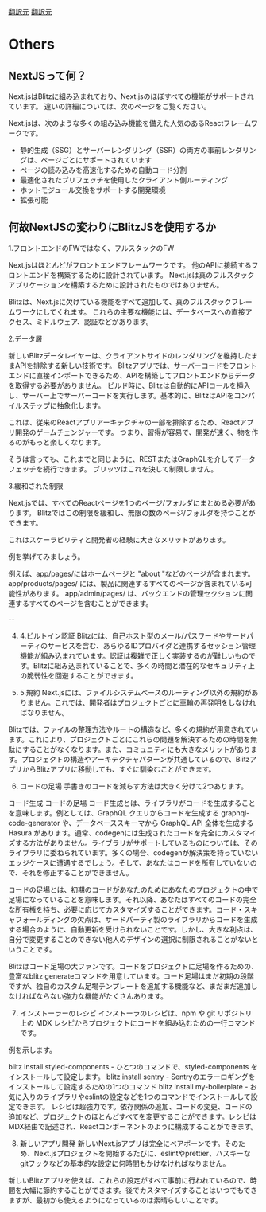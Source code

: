[翻訳元](https://blitzjs.com/docs/what-is-nextjs)
[翻訳元](https://blitzjs.com/docs/why-blitz)

# Others

## NextJSって何？

Next.jsはBlitzに組み込まれており、Next.jsのほぼすべての機能がサポートされています。
違いの詳細については、次のページをご覧ください。

Next.jsは、次のような多くの組み込み機能を備えた人気のあるReactフレームワークです。

- 静的生成（SSG）とサーバーレンダリング（SSR）の両方の事前レンダリングは、ページごとにサポートされています
- ページの読み込みを高速化するための自動コード分割
- 最適化されたプリフェッチを使用したクライアント側ルーティング
- ホットモジュール交換をサポートする開発環境
- 拡張可能

## 何故NextJSの変わりにBlitzJSを使用するか


1.フロントエンドのFWではなく、フルスタックのFW

Next.jsはほとんどがフロントエンドフレームワークです。
他のAPIに接続するフロントエンドを構築するために設計されています。
Next.jsは真のフルスタックアプリケーションを構築するために設計されたものではありません。

Blitzは、Next.jsに欠けている機能をすべて追加して、真のフルスタックフレームワークにしてくれます。
これらの主要な機能には、データベースへの直接アクセス、ミドルウェア、認証などがあります。


2.データ層

新しいBlitzデータレイヤーは、クライアントサイドのレンダリングを維持したままAPIを排除する新しい技術です。
Blitzアプリでは、サーバーコードをフロントエンドに直接インポートできるため、APIを構築してフロントエンドからデータを取得する必要がありません。
ビルド時に、Blitzは自動的にAPIコールを挿入し、サーバー上でサーバーコードを実行します。基本的に、BlitzはAPIをコンパイルステップに抽象化します。

これは、従来のReactアプリアーキテクチャの一部を排除するため、Reactアプリ開発のゲームチェンジャーです。
つまり、習得が容易で、開発が速く、物を作るのがもっと楽しくなります。

そうは言っても、これまでと同じように、RESTまたはGraphQLを介してデータフェッチを続行できます。
ブリッツはこれを決して制限しません。


3.緩和された制限

Next.jsでは、すべてのReactページを1つのページ/フォルダにまとめる必要があります。
Blitzではこの制限を緩和し、無限の数のページ/フォルダを持つことができます。

これはスケーラビリティと開発者の経験に大きなメリットがあります。

例を挙げてみましょう。

例えば、app/pages/にはホームページと "about "などのページが含まれます。
app/products/pages/ には、製品に関連するすべてのページが含まれている可能性があります。
app/admin/pages/ は、バックエンドの管理セクションに関連するすべてのページを含むことができます。









--

4. 4.ビルトイン認証
Blitzには、自己ホスト型のメール/パスワードやサードパーティのサービスを含む、あらゆるIDプロバイダと連携するセッション管理機能が組み込まれています。認証は複雑で正しく実装するのが難しいものです。Blitzに組み込まれていることで、多くの時間と潜在的なセキュリティ上の脆弱性を回避することができます。

5. 5.規約
Next.jsには、ファイルシステムベースのルーティング以外の規約がありません。これでは、開発者はプロジェクトごとに車輪の再発明をしなければなりません。

Blitzでは、ファイルの整理方法やルートの構造など、多くの規約が用意されています。これにより、プロジェクトごとにこれらの問題を解決するための時間を無駄にすることがなくなります。また、コミュニティにも大きなメリットがあります。プロジェクトの構造やアーキテクチャパターンが共通しているので、BlitzアプリからBlitzアプリに移動しても、すぐに馴染むことができます。

6. コードの足場
手書きのコードを減らす方法は大きく分けて2つあります。

コード生成
コードの足場
コード生成とは、ライブラリがコードを生成することを意味します。例としては、GraphQL クエリからコードを生成する graphql-code-generator や、データベーススキーマから GraphQL API 全体を生成する Hasura があります。通常、codegenには生成されたコードを完全にカスタマイズする方法がありません。ライブラリがサポートしているものについては、そのライブラリに委ねられています。多くの場合、codegenが解決策を持っていないエッジケースに遭遇するでしょう。そして、あなたはコードを所有していないので、それを修正することができません。

コードの足場とは、初期のコードがあなたのためにあなたのプロジェクトの中で足場になっていることを意味します。それ以降、あなたはすべてのコードの完全な所有権を持ち、必要に応じてカスタマイズすることができます。コード・スキャフォールディングの欠点は、サードパーティ製のライブラリからコードを生成する場合のように、自動更新を受けられないことです。しかし、大きな利点は、自分で変更することのできない他人のデザインの選択に制限されることがないということです。

Blitzはコード足場の大ファンです。コードをプロジェクトに足場を作るための、豊富なblitz generateコマンドを用意しています。コード足場はまだ初期の段階ですが、独自のカスタム足場テンプレートを追加する機能など、まだまだ追加しなければならない強力な機能がたくさんあります。

7. インストーラーのレシピ
インストーラのレシピは、npm や git リポジトリ上の MDX レシピからプロジェクトにコードを組み込むための一行コマンドです。

例を示します。

blitz install styled-components - ひとつのコマンドで、styled-components をインストールして設定します。
blitz install sentry - Sentryのエラーロギングをインストールして設定するための1つのコマンド
blitz install my-boilerplate - お気に入りのライブラリやeslintの設定などを1つのコマンドでインストールして設定できます。
レシピは超強力です。依存関係の追加、コードの変更、コードの追加など、プロジェクトのほとんどすべてを変更することができます。レシピはMDX経由で記述され、Reactコンポーネントのように構成することができます。

8. 新しいアプリ開発
新しいNext.jsアプリは完全にベアボーンです。そのため、Next.jsプロジェクトを開始するたびに、eslintやprettier、ハスキーなgitフックなどの基本的な設定に何時間もかけなければなりません。

新しいBlitzアプリを使えば、これらの設定がすべて事前に行われているので、時間を大幅に節約することができます。後でカスタマイズすることはいつでもできますが、最初から使えるようになっているのは素晴らしいことです。


